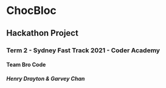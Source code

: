 # ChocBloc

## Hackathon Project 

### Term 2 - Sydney Fast Track 2021 - Coder Academy

#### Team Bro Code

##### Henry Drayton & Garvey Chan

